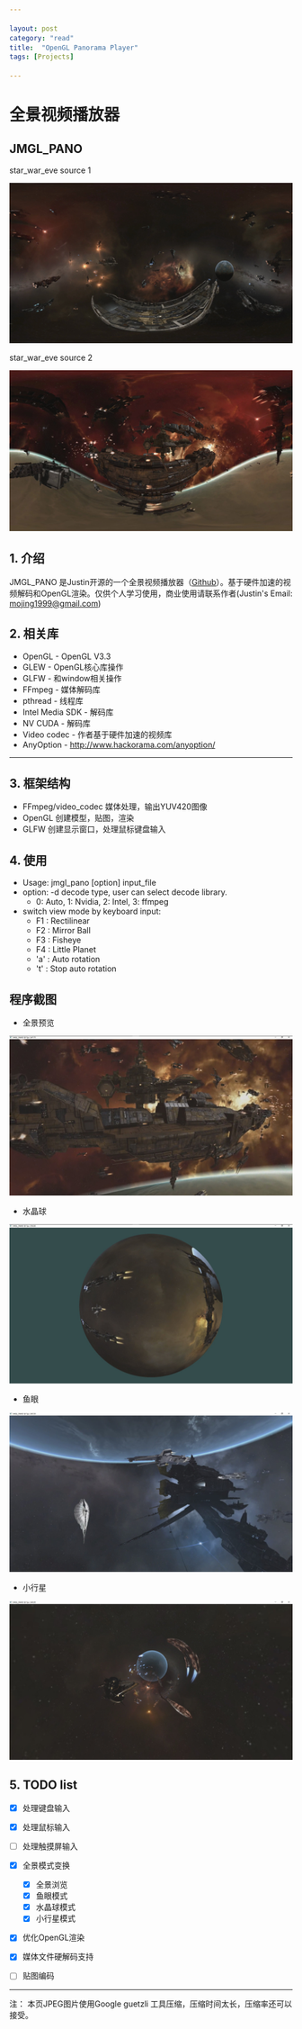 ```yaml
---

layout: post
category: "read"
title:  "OpenGL Panorama Player"
tags: [Projects]

---
```


# 全景视频播放器

## JMGL_PANO
star_war_eve source 1

![Source1](/media/pano_source1.jpg)


star_war_eve source 2

![Source1](/media/pano_source2.jpg)

## 1. 介绍
JMGL_PANO 是Justin开源的一个全景视频播放器（[Github](https://github.com/mojing1999/jmgl_pano)）。基于硬件加速的视频解码和OpenGL渲染。仅供个人学习使用，商业使用请联系作者(Justin's Email: mojing1999@gmail.com)

## 2. 相关库

- OpenGL - OpenGL V3.3
- GLEW - OpenGL核心库操作
- GLFW - 和window相关操作
- FFmpeg - 媒体解码库
- pthread - 线程库
- Intel Media SDK - 解码库
- NV CUDA - 解码库
- Video codec - 作者基于硬件加速的视频库
- AnyOption	- http://www.hackorama.com/anyoption/

---

## 3. 框架结构
 - FFmpeg/video_codec 媒体处理，输出YUV420图像
 - OpenGL 创建模型，贴图，渲染
 - GLFW 创建显示窗口，处理鼠标键盘输入


## 4. 使用
 - Usage: jmgl_pano [option] input_file
 - option: -d decode type, user can select decode library.
    - 0: Auto, 1: Nvidia, 2: Intel, 3: ffmpeg
 - switch view mode by keyboard input:
    - F1 : Rectilinear
    - F2 : Mirror Ball
    - F3 : Fisheye
    - F4 : Little Planet
    - 'a' : Auto rotation
    - 't' : Stop auto rotation
    


## 程序截图
- 全景预览

![rectilinear](/media/pano_rectilinear.jpg)

- 水晶球

![mirror](/media/pano_mirror_ball.jpg)

- 鱼眼

![fisheye](/media/pano_fisheye.jpg)

- 小行星

![planet](/media/pano_little_planet.jpg)






## 5. TODO list
- [x] 处理键盘输入
- [x] 处理鼠标输入
- [ ] 处理触摸屏输入
- [x] 全景模式变换
    - [x] 全景浏览
    - [x] 鱼眼模式
    - [x] 水晶球模式
    - [x] 小行星模式
- [x] 优化OpenGL渲染
- [x] 媒体文件硬解码支持
- [ ] 贴图编码


---

注： 本页JPEG图片使用Google guetzli 工具压缩，压缩时间太长，压缩率还可以接受。